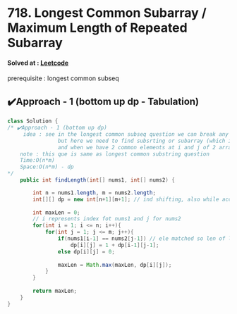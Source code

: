 # 718. Longest Common Subarray / Maximum Length of Repeated Subarray

#### Solved at : [Leetcode](https://leetcode.com/problems/maximum-length-of-repeated-subarray/)
prerequisite : longest common subseq 

## ✔️Approach - 1 (bottom up dp - Tabulation)
```java
class Solution {
/* ✔️Approach - 1 (bottom up dp)
     idea : see in the longest common subseq question we can break any string and fix the other string
                but here we need to find subsrting or subarray (which is consecutive) and can not break, so only change is that when we we find 2 elements at i and j are not common so the long common substring/subarray len is 0, we cant break and fix the string
                and when we have 2 common elements at i and j of 2 arrays that means we inc len of substring by 1 and move both pointers simultaneously to find rem ans 
    note : this que is same as longest common substring question
    Time:O(n*m)
    Space:O(n*m) - dp
*/
    public int findLength(int[] nums1, int[] nums2) {

        int n = nums1.length, m = nums2.length;
        int[][] dp = new int[n+1][m+1]; // ind shifting, also while access element of array use -1
        
        int maxLen = 0;
        // i represents index fot nums1 and j for nums2
        for(int i = 1; i <= n; i++){ 
            for(int j = 1; j <= m; j++){
                if(nums1[i-1] == nums2[j-1]) // ele matched so len of lcs inc by 1 (move both ind)
                    dp[i][j] = 1 + dp[i-1][j-1];
                else dp[i][j] = 0;
                
                maxLen = Math.max(maxLen, dp[i][j]);
            }
        }
        
        return maxLen;
    }
}
```
